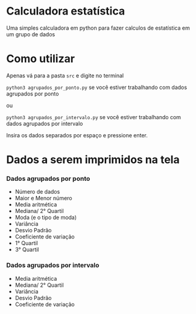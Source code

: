 # Calculadora estatística
Uma simples calculadora em python para fazer calculos de estatística em um grupo de dados

# Como utilizar

Apenas vá para a pasta ```src``` e digite no terminal

```python3 agrupados_por_ponto.py``` se você estiver trabalhando com dados agrupados por ponto 

ou

```python3 agrupados_por_intervalo.py``` se você estiver trabalhando com dados agrupados por intervalo

Insira os dados separados por espaço e pressione enter.

# Dados a serem imprimidos na tela

### Dados agrupados por ponto

* Número de dados
* Maior e Menor número
* Media aritmética 
* Mediana/ 2° Quartil
* Moda (e o tipo de moda)
* Variância
* Desvio Padrão
* Coeficiente de variação
* 1° Quartil
* 3° Quartil

### Dados agrupados por intervalo

* Media aritmética 
* Mediana/ 2° Quartil
* Variância
* Desvio Padrão
* Coeficiente de variação
